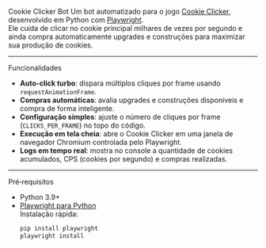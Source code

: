  Cookie Clicker Bot
Um bot automatizado para o jogo [Cookie Clicker](https://orteil.dashnet.org/cookieclicker/), desenvolvido em Python com [Playwright](https://playwright.dev/).  
Ele cuida de clicar no cookie principal milhares de vezes por segundo e ainda compra automaticamente upgrades e construções para maximizar sua produção de cookies.

---

Funcionalidades

- **Auto‑click turbo**: dispara múltiplos cliques por frame usando `requestAnimationFrame`.
- **Compras automáticas**: avalia upgrades e construções disponíveis e compra de forma inteligente.
- **Configuração simples**: ajuste o número de cliques por frame (`CLICKS_PER_FRAME`) no topo do código.
- **Execução em tela cheia**: abre o Cookie Clicker em uma janela de navegador Chromium controlada pelo Playwright.
- **Logs em tempo real**: mostra no console a quantidade de cookies acumulados, CPS (cookies por segundo) e compras realizadas.

---

 Pré‑requisitos

- Python 3.9+  
- [Playwright para Python](https://playwright.dev/python/)  
  Instalação rápida:
  ```bash
  pip install playwright
  playwright install
